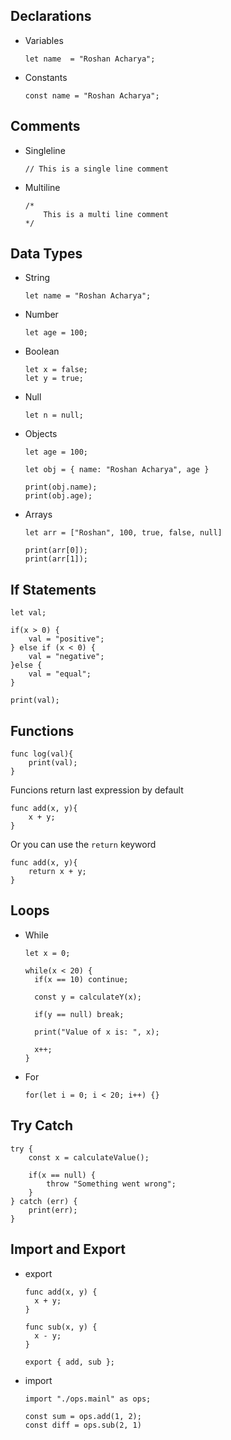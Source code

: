 ## Declarations

- Variables
  ```
  let name  = "Roshan Acharya";
  ```
- Constants
  ```
  const name = "Roshan Acharya";
  ```

## Comments

- Singleline

  ```
  // This is a single line comment
  ```

- Multiline

  ```
  /*
      This is a multi line comment
  */
  ```

## Data Types

- String

  ```
  let name = "Roshan Acharya";
  ```

- Number

  ```
  let age = 100;
  ```

- Boolean
  ```
  let x = false;
  let y = true;
  ```
- Null

  ```
  let n = null;
  ```

- Objects

  ```
  let age = 100;

  let obj = { name: "Roshan Acharya", age }

  print(obj.name);
  print(obj.age);
  ```

- Arrays

  ```
  let arr = ["Roshan", 100, true, false, null]

  print(arr[0]);
  print(arr[1]);
  ```

## If Statements

```
let val;

if(x > 0) {
    val = "positive";
} else if (x < 0) {
    val = "negative";
}else {
    val = "equal";
}

print(val);
```

## Functions

```
func log(val){
    print(val);
}
```

Funcions return last expression by default

```
func add(x, y){
    x + y;
}
```

Or you can use the `return` keyword

```
func add(x, y){
    return x + y;
}
```

## Loops

- While

  ```
  let x = 0;

  while(x < 20) {
    if(x == 10) continue;

    const y = calculateY(x);

    if(y == null) break;

    print("Value of x is: ", x);

    x++;
  }
  ```

- For

  ```
  for(let i = 0; i < 20; i++) {}
  ```

## Try Catch

```
try {
    const x = calculateValue();

    if(x == null) {
        throw "Something went wrong";
    }
} catch (err) {
    print(err);
}
```

## Import and Export

- export

  ```
  func add(x, y) {
    x + y;
  }

  func sub(x, y) {
    x - y;
  }

  export { add, sub };
  ```

- import

  ```
  import "./ops.mainl" as ops;

  const sum = ops.add(1, 2);
  const diff = ops.sub(2, 1)
  ```

